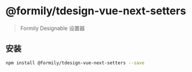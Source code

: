 # @formily/tdesign-vue-next-setters

> Formily Designable 设置器

## 安装

```bash
npm install @formily/tdesign-vue-next-setters --save
```

